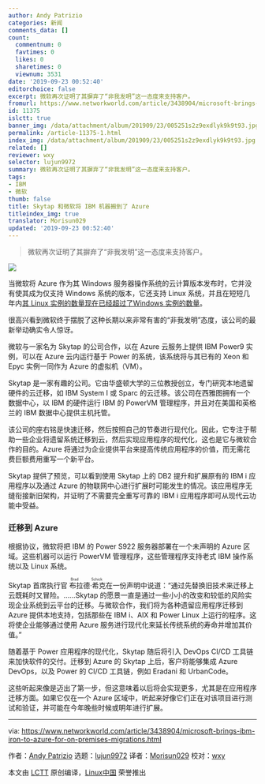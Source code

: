 ```yaml
---
author: Andy Patrizio
categories: 新闻
comments_data: []
count:
  commentnum: 0
  favtimes: 0
  likes: 0
  sharetimes: 0
  viewnum: 3531
date: '2019-09-23 00:52:40'
editorchoice: false
excerpt: 微软再次证明了其摒弃了“非我发明”这一态度来支持客户。
fromurl: https://www.networkworld.com/article/3438904/microsoft-brings-ibm-iron-to-azure-for-on-premises-migrations.html
id: 11375
islctt: true
banner_img: /data/attachment/album/201909/23/005251s2z9exdlyk9k9t93.jpg
permalink: /article-11375-1.html
index_img: /data/attachment/album/201909/23/005251s2z9exdlyk9k9t93.jpg.thumb.jpg
related: []
reviewer: wxy
selector: lujun9972
summary: 微软再次证明了其摒弃了“非我发明”这一态度来支持客户。
tags:
- IBM
- 微软
thumb: false
title: Skytap 和微软将 IBM 机器搬到了 Azure
titleindex_img: true
translator: Morisun029
updated: '2019-09-23 00:52:40'
---
```



> 
> 微软再次证明了其摒弃了“非我发明”这一态度来支持客户。
> 
> 
> 


![](/data/attachment/album/201909/23/005251s2z9exdlyk9k9t93.jpg)


当微软将 Azure 作为其 Windows 服务器操作系统的云计算版本发布时，它并没有使其成为仅支持 Windows 系统的版本，它还支持 Linux 系统，并且在短短几年内[其 Linux 实例的数量现在已经超过了Windows 实例的数量](https://www.openwall.com/lists/oss-security/2019/06/27/7)。


很高兴看到微软终于摆脱了这种长期以来非常有害的“非我发明”态度，该公司的最新举动确实令人惊讶。


微软与一家名为 Skytap 的公司合作，以在 Azure 云服务上提供 IBM Power9 实例，可以在 Azure 云内运行基于 Power 的系统，该系统将与其已有的 Xeon 和 Epyc 实例一同作为 Azure 的虚拟机（VM）。


Skytap 是一家有趣的公司。它由华盛顿大学的三位教授创立，专门研究本地遗留硬件的云迁移，如 IBM System I 或 Sparc 的云迁移。该公司在西雅图拥有一个数据中心，以 IBM 的硬件运行 IBM 的 PowerVM 管理程序，并且对在美国和英格兰的 IBM 数据中心提供主机托管。


该公司的座右铭是快速迁移，然后按照自己的节奏进行现代化。因此，它专注于帮助一些企业将遗留系统迁移到云，然后实现应用程序的现代化，这也是它与微软合作的目的。Azure 将通过为企业提供平台来提高传统应用程序的价值，而无需花费巨额费用重写一个新平台。


Skytap 提供了预览，可以看到使用 Skytap 上的 DB2 提升和扩展原有的 IBM i 应用程序以及通过 Azure 的物联网中心进行扩展时可能发生的情况。该应用程序无缝衔接新旧架构，并证明了不需要完全重写可靠的 IBM i 应用程序即可从现代云功能中受益。


### 迁移到 Azure


根据协议，微软将把 IBM 的 Power S922 服务器部署在一个未声明的 Azure 区域。这些机器可以运行 PowerVM 管理程序，这些管理程序支持老式 IBM 操作系统以及 Linux 系统。


Skytap 首席执行官<ruby> 布拉德·希克 <rt>  Brad Schick </rt></ruby>在一份声明中说道：“通过先替换旧技术来迁移上云既耗时又冒险。……Skytap 的愿景一直是通过一些小小的改变和较低的风险实现企业系统到云平台的迁移。与微软合作，我们将为各种遗留应用程序迁移到 Azure 提供本地支持，包括那些在 IBM i、AIX 和 Power Linux 上运行的程序。这将使企业能够通过使用 Azure 服务进行现代化来延长传统系统的寿命并增加其价值。”


随着基于 Power 应用程序的现代化，Skytap 随后将引入 DevOps CI/CD 工具链来加快软件的交付。迁移到 Azure 的 Skytap 上后，客户将能够集成 Azure DevOps，以及 Power 的 CI/CD 工具链，例如 Eradani 和 UrbanCode。


这些听起来像是迈出了第一步，但这意味着以后将会实现更多，尤其是在应用程序迁移方面。如果它仅在一个 Azure 区域中，听起来好像它们正在对该项目进行测试和验证，并可能在今年晚些时候或明年进行扩展。




---


via: <https://www.networkworld.com/article/3438904/microsoft-brings-ibm-iron-to-azure-for-on-premises-migrations.html>


作者：[Andy Patrizio](https://www.networkworld.com/author/Andy-Patrizio/) 选题：[lujun9972](https://github.com/lujun9972) 译者：[Morisun029](https://github.com/Morisun029) 校对：[wxy](https://github.com/wxy)


本文由 [LCTT](https://github.com/LCTT/TranslateProject) 原创编译，[Linux中国](https://linux.cn/) 荣誉推出